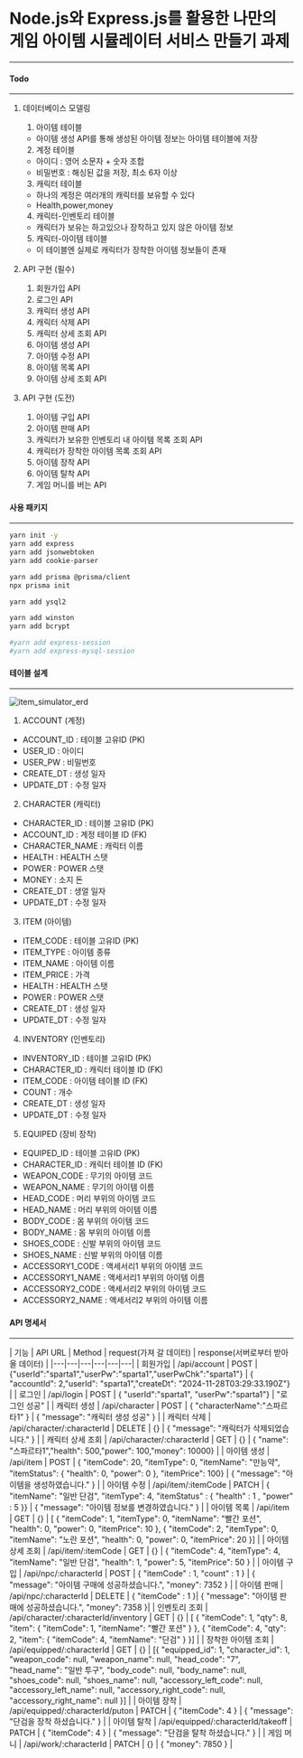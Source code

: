 # Node.js와 Express.js를 활용한 나만의 게임 아이템 시뮬레이터 서비스 만들기 과제

---

#### Todo
---

1. 데이터베이스 모델링  
    1. 아이템 테이블
      - 아이템 생성 API를 통해 생성된 아이템 정보는 아이템 테이블에 저장
    2. 계정 테이블
      - 아이디 : 영어 소문자 + 숫자 조합
      - 비밀번호 : 해싱된 값을 저장, 최소 6자 이상
    3. 캐릭터 테이블
      - 하나의 계정은 여러개의 캐릭터를 보유할 수 있다
      - Health,power,money
    4. 캐릭터-인벤토리 테이블
      - 캐릭터가 보유는 하고있으나 장착하고 있지 않은 아이템 정보
    5. 캐릭터-아이템 테이블
      - 이 테이블엔 실제로 캐릭터가 장착한 아이템 정보들이 존재

2. API 구현 (필수)
    1. 회원가입 API
    2. 로그인 API
    3. 캐릭터 생성 API
    4. 캐릭터 삭제 API
    5. 캐릭터 상세 조회 API
    6. 아이템 생성 API
    7. 아이템 수정 API
    8. 아이템 목록 API
    9. 아이템 상세 조회 API

3. API 구현 (도전)
    1. 아이템 구입 API
    2. 아이템 판매 API
    3. 캐릭터가 보유한 인벤토리 내 아이템 목록 조회 API
    4. 캐릭터가 장착한 아이템 목록 조회 API
    5. 아이템 장착 API
    6. 아이템 탈착 API 
    7. 게임 머니를 버는 API

#### 사용 패키지
---

```bash
yarn init -y
yarn add express
yarn add jsonwebtoken
yarn add cookie-parser

yarn add prisma @prisma/client
npx prisma init

yarn add ysql2

yarn add winston
yarn add bcrypt

#yarn add express-session
#yarn add express-mysql-session
```

#### 테이블 설계
---
![item_simulator_erd](https://github.com/user-attachments/assets/55073a52-a4db-4404-a612-6e95617350e8)
  
1. ACCOUNT (계정)
  - ACCOUNT_ID : 테이블 고유ID (PK)
  - USER_ID : 아이디
  - USER_PW : 비밀번호
  - CREATE_DT : 생성 일자
  - UPDATE_DT : 수정 일자

2. CHARACTER (캐릭터)
  - CHARACTER_ID : 테이블 고유ID (PK)
  - ACCOUNT_ID : 계정 테이블 ID (FK)
  - CHARACTER_NAME : 캐릭터 이름
  - HEALTH : HEALTH 스탯
  - POWER : POWER 스탯
  - MONEY : 소지 돈
  - CREATE_DT : 생얼 일자
  - UPDATE_DT : 수정 일자

3. ITEM (아이템)
  - ITEM_CODE : 테이블 고유ID (PK)
  - ITEM_TYPE : 아이템 종류
  - ITEM_NAME : 아이템 이름
  - ITEM_PRICE : 가격
  - HEALTH : HEALTH 스탯
  - POWER : POWER 스탯
  - CREATE_DT : 생성 일자
  - UPDATE_DT : 수정 일자

4. INVENTORY (인벤토리)
  - INVENTORY_ID : 테이블 고유ID (PK)
  - CHARACTER_ID : 캐릭터 테이블 ID (FK)
  - ITEM_CODE : 아이템 테이블 ID (FK)
  - COUNT : 개수
  - CREATE_DT : 생성 일자
  - UPDATE_DT : 수정 일자

5. EQUIPED (장비 장착)
  - EQUIPED_ID : 테이블 고유ID (PK)
  - CHARACTER_ID : 캐릭터 테이블 ID (FK)
  - WEAPON_CODE : 무기의 아이템 코드
  - WEAPON_NAME : 무기의 아이템 이름
  - HEAD_CODE : 머리 부위의 아이템 코드
  - HEAD_NAME : 머리 부위의 아이템 이름
  - BODY_CODE : 몸 부위의 아이템 코드
  - BODY_NAME : 몸 부위의 아이템 이름
  - SHOES_CODE : 신발 부위의 아이템 코드
  - SHOES_NAME : 신발 부위의 아이템 이름
  - ACCESSORY1_CODE : 액세서리1 부위의 아이템 코드
  - ACCESSORY1_NAME : 액세서리1 부위의 아이템 이름
  - ACCESSORY2_CODE : 액세서리2 부위의 아이템 코드
  - ACCESSORY2_NAME : 액세서리2 부위의 아이템 이름

#### API 명세서
---

| 기능 | API URL | Method | request(가져 갈 데이터) | response(서버로부터 받아 올 데이터) |
|---|---|---|---|---|---|
| 회원가입 | /api/account | POST | {"userId":"sparta1","userPw":"sparta1","userPwChk":"sparta1"} | { "accountId": 2,"userId": "sparta1","createDt": "2024-11-28T03:29:33.190Z"} |
| 로그인 | /api/login | POST | { "userId":"sparta1",	"userPw":"sparta1"} | "로그인 성공" |
| 캐릭터 생성 | /api/character | POST | { "characterName":"스파르타1" } | {	"message": "캐릭터 생성 성공" } |
| 캐릭터 삭제 | /api/character/:characterId | DELETE | {} | {	"message": "캐릭터가 삭제되었습니다." } |
| 캐릭터 상세 조회 | /api/character/:characterId | GET | {} | {	"name": "스파르타1","health": 500,"power": 100,"money": 10000} |
| 아이템 생성 | /api/item | POST | { "itemCode": 20, "itemType": 0, "itemName": "만능약", "itemStatus": { "health": 0, "power": 0 }, "itemPrice": 100} | { "message": "아이템을 생성하였습니다." } |
| 아이템 수정 | /api/item/:itemCode | PATCH | {	"itemName": "일반 단검", "itemType": 4,	"itemStatus" : { "health" : 1 , "power" : 5 }} | { "message": "아이템 정보를 변경하였습니다." } |
| 아이템 목록 | /api/item | GET | {} | [ { "itemCode": 1,	"itemType": 0, "itemName": "빨간 포션",	"health": 0, "power": 0, "itemPrice": 10 },	{ "itemCode": 2, "itemType": 0,	"itemName": "노란 포션", "health": 0,  "power": 0, 	"itemPrice": 20	}] |
| 아이템 상세 조회 | /api/item/:itemCode | GET | {} | {	"itemCode": 4, "itemType": 4, "itemName": "일반 단검", "health": 1,	"power": 5,	"itemPrice": 50 } |
| 아이템 구입 | /api/npc/:characterId | POST | {	"itemCode" : 1,	"count" : 1 } | {	"message": "아이템 구매에 성공하셨습니다.",	"money": 7352 } |
| 아이템 판매 | /api/npc/:characterId | DELETE | { "itemCode" : 1 }| { "message": "아이템 판매에 성공하셨습니다.", "money": 7358 }|
| 인벤토리 조회 | /api/character/:characterId/inventory | GET | {} | [ { "itemCode": 1,	"qty": 8,	"item": {	"itemCode": 1, "itemName": "빨간 포션" } },	{	"itemCode": 4, "qty": 2, "item": { "itemCode": 4,	"itemName": "단검" } }] | 
| 장착한 아이템 조회 | /api/equipped/:characterId | GET | {} | [{	"equipped_id": 1,	"character_id": 1, "weapon_code": null,	"weapon_name": null, "head_code": "7", "head_name": "일반 투구", "body_code": null, 	"body_name": null, "shoes_code": null, "shoes_name": null, "accessory_left_code": null,	"accessory_left_name": null, "accessory_right_code": null, "accessory_right_name": null }] |
| 아이템 장착 | /api/equipped/:characterId/puton | PATCH | { "itemCode": 4 } | { "message": "단검을 장착 하셨습니다." } |
| 아이템 탈착 | /api/equipped/:characterId/takeoff | PATCH | { "itemCode": 4 } | { "message": "단검을 탈착 하셨습니다." } |
| 게임 머니 | /api/work/:characterId | PATCH | {} | { "money": 7850 } |
